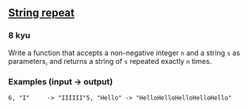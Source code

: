 <h2><a href=https://www.codewars.com/kata/57a0e5c372292dd76d000d7e/train/javascript target="_blank">String repeat</a></h2><h3>8 kyu</h3><p>Write a function that accepts a non-negative integer <code>n</code> and a string <code>s</code> as parameters, and returns a string of <code>s</code> repeated exactly <code>n</code> times.</p><h3 id="examples-input---output">Examples (input -&gt; output)</h3><pre><code>6, "I"     -&gt; "IIIIII"5, "Hello" -&gt; "HelloHelloHelloHelloHello"</code></pre>